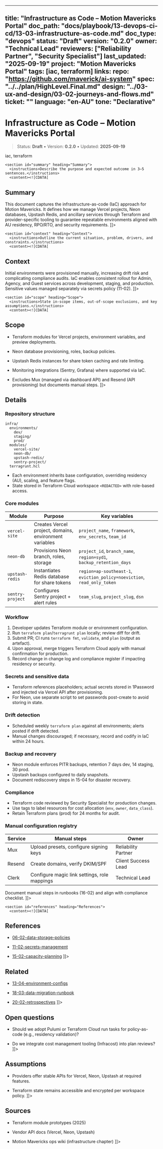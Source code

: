 <!-- ai:managed start file="docs/playbook/13-devops-ci-cd/13-03-infrastructure-as-code.md" responsibility="docs" strategy="replace" -->
---
title: "Infrastructure as Code – Motion Mavericks Portal"
doc_path: "docs/playbook/13-devops-ci-cd/13-03-infrastructure-as-code.md"
doc_type: "devops"
status: "Draft"
version: "0.2.0"
owner: "Technical Lead"
reviewers: ["Reliability Partner", "Security Specialist"]
last_updated: "2025-09-19"
project: "Motion Mavericks Portal"
tags: [iac, terraform]
links:
  repo: "https://github.com/maverick/ai-system"
  spec: "../../plan/HighLevel.Final.md"
  design: "../03-ux-and-design/03-02-journeys-and-flows.md"
  ticket: "<PLACEHOLDER>"
language: "en-AU"
tone: "Declarative"
---

# Infrastructure as Code – Motion Mavericks Portal

> Status: **Draft** • Version: **0.2.0** • Updated: **2025-09-19**

<doc xmlns="urn:docs:universal"
     type="devops"
     path="docs/playbook/13-devops-ci-cd/13-03-infrastructure-as-code.md"
     version="0.2.0"
     status="Draft"
     owner="Technical Lead">

  <meta>
    <link rel="repo" href="https://github.com/maverick/ai-system"/>
    <link rel="spec" href="../../plan/HighLevel.Final.md"/>
    <link rel="design" href="../03-ux-and-design/03-02-journeys-and-flows.md"/>
    <tags>iac, terraform</tags>
  </meta>

  <sections>

    <section id="summary" heading="Summary">
      <instructions>Describe the purpose and expected outcome in 3–5 sentences.</instructions>
      <content><![CDATA[
## Summary
This document captures the infrastructure-as-code (IaC) approach for Motion Mavericks. It defines how we manage Vercel projects, Neon databases, Upstash Redis, and ancillary services through Terraform and provider-specific tooling to guarantee repeatable environments aligned with AU residency, RPO/RTO, and security requirements.
]]></content>
    </section>

    <section id="context" heading="Context">
      <instructions>Outline the current situation, problem, drivers, and constraints.</instructions>
      <content><![CDATA[
## Context
Initial environments were provisioned manually, increasing drift risk and complicating compliance audits. IaC enables consistent rollout for Admin, Agency, and Guest services across development, staging, and production. Sensitive values managed separately via secrets policy (11-02).
]]></content>
    </section>

    <section id="scope" heading="Scope">
      <instructions>State in-scope items, out-of-scope exclusions, and key assumptions.</instructions>
      <content><![CDATA[
## Scope
- Terraform modules for Vercel projects, environment variables, and preview deployments.
- Neon database provisioning, roles, backup policies.
- Upstash Redis instances for share token caching and rate limiting.
- Monitoring integrations (Sentry, Grafana) where supported via IaC.
- Excludes Mux (managed via dashboard API) and Resend (API provisioning) but documents manual steps.
]]></content>
    </section>

    <section id="details" heading="Details">
      <content><![CDATA[
## Details

### Repository structure
```
infra/
  environments/
    dev/
    staging/
    prod/
  modules/
    vercel-site/
    neon-db/
    upstash-redis/
    sentry-project/
  terragrunt.hcl
```

- Each environment inherits base configuration, overriding residency (AU), scaling, and feature flags.
- State stored in Terraform Cloud workspace `<REDACTED>` with role-based access.

### Core modules
| Module | Purpose | Key variables |
|--------|---------|---------------|
| `vercel-site` | Creates Vercel project, domains, environment variables | `project_name`, `framework`, `env_secrets`, `team_id` |
| `neon-db` | Provisions Neon branch, roles, storage | `project_id`, `branch_name`, `region=syd1`, `backup_retention_days` |
| `upstash-redis` | Instantiates Redis database for share tokens | `region=ap-southeast-1`, `eviction_policy=noeviction`, `read_only_token` |
| `sentry-project` | Configures Sentry project + alert rules | `team_slug`, `project_slug`, `dsn` |

### Workflow
1. Developer updates Terraform module or environment configuration.
2. Run `terraform plan`/`terragrunt plan` locally; review diff for drift.
3. Submit PR; CI runs `terraform fmt`, `validate`, and `plan` (output as artefact).
4. Upon approval, merge triggers Terraform Cloud apply with manual confirmation for production.
5. Record change in change log and compliance register if impacting residency or security.

### Secrets and sensitive data
- Terraform references placeholders; actual secrets stored in 1Password and injected via Vercel API after provisioning.
- For Neon, use separate script to set passwords post-create to avoid storing in state.

### Drift detection
- Scheduled weekly `terraform plan` against all environments; alerts posted if drift detected.
- Manual changes discouraged; if necessary, record and codify in IaC within 24 hours.

### Backup and recovery
- Neon module enforces PITR backups, retention 7 days dev, 14 staging, 30 prod.
- Upstash backups configured to daily snapshots.
- Document rediscovery steps in 15-04 for disaster recovery.

### Compliance
- Terraform code reviewed by Security Specialist for production changes.
- Use tags to label resources for cost allocation (`env`, `owner`, `data_class`).
- Retain Terraform plans (prod) for 24 months for audit.

### Manual configuration registry
| Service | Manual steps | Owner |
|---------|--------------|-------|
| Mux | Upload presets, configure signing keys | Reliability Partner |
| Resend | Create domains, verify DKIM/SPF | Client Success Lead |
| Clerk | Configure magic link settings, role mappings | Technical Lead |

Document manual steps in runbooks (16-02) and align with compliance checklist.
]]></content>
    </section>

    <section id="references" heading="References">
      <content><![CDATA[
## References
- [06-02-data-storage-policies](../06-data-model-and-storage/06-02-data-storage-policies.md)
- [11-02-secrets-management](../11-security-and-compliance/11-02-secrets-management.md)
- [15-02-capacity-planning](../15-performance-and-reliability/15-02-capacity-planning.md)
]]></content>
    </section>

    <section id="related" heading="Related">
      <content><![CDATA[
## Related
- [13-04-environment-configs](13-04-environment-configs.md)
- [18-03-data-migration-runbook](../18-release-and-cutover/18-03-data-migration-runbook.md)
- [20-02-retrospectives](../20-archive-and-postmortems/20-02-retrospectives.md)
]]></content>
    </section>

    <section id="open_questions" heading="Open questions">
      <content><![CDATA[
## Open questions
- Should we adopt Pulumi or Terraform Cloud run tasks for policy-as-code (e.g., residency validation)?
- Do we integrate cost management tooling (Infracost) into plan reviews?
]]></content>
    </section>

    <section id="assumptions" heading="Assumptions">
      <content><![CDATA[
## Assumptions
- Providers offer stable APIs for Vercel, Neon, Upstash at required features.
- Terraform state remains accessible and encrypted per workspace policy.
]]></content>
    </section>

    <section id="sources" heading="Sources">
      <content><![CDATA[
## Sources
- Terraform module prototypes (2025)
- Vendor API docs (Vercel, Neon, Upstash)
- Motion Mavericks ops wiki (infrastructure chapter)
]]></content>
    </section>

  </sections>
</doc>
<!-- ai:managed end -->
